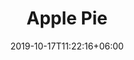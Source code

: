 ---
title: "Apple Pie"
date: 2019-10-17T11:22:16+06:00
draft: false

# meta description
description : "From September through Christmas"

# Product Short Description
shortDescription: ""

# product Price
price: "20"
priceBefore: ""

# type must be "products"
type: "fruit"

# product Images
# first image will be shown in the product page
images:
  - image: "images/fruit-pies/apple.jpg"
---